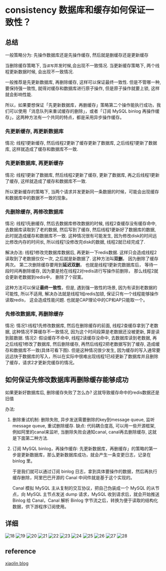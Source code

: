 # consistency 数据库和缓存如何保证一致性？

## 总结

一般策略分为: 先操作数据库还是先操作缓存, 然后就是删缓存还是更新缓存

当删除缓存策略下, 当`读写`并发时候,会出现不一致情况.
当更新缓存策略下, 两个线程更新数据时候, 会出现不一致情况.

一般推荐是先更新数据库, 再删除缓存, 这样可以保证最终一致性. 但是不管哪一种, 要保持强一致性, 就得对缓存和数据库进行原子操作, 但是原子操作就要上锁, 这样就会影响性能.

所以，如果要想保证「先更新数据库，再删缓存」策略第二个操作能执行成功，我们可以使用「消息队列来重试缓存的删除」，或者「订阅 MySQL binlog 再操作缓存」，这两种方法有一个共同的特点，都是采用异步操作缓存。

### 先更新缓存, 再更新数据库

情况: 线程1更新缓存, 然后线程2更新了缓存更新了数据库, 之后线程1更新了数据库, 这样就造成了缓存和数据库不一致.

### 先更新数据库, 再更新缓存

情况: 线程1更新了数据库, 然后线程2更新了缓存, 更新了数据库, 再之后线程1更新了缓存, 这样就造成了缓存和数据库不一致.

所以更新缓存的策略下, 当两个请求并发更新同一条数据的时候，可能会出现缓存和数据库中的数据不一致的现象。

### 先删除缓存, 再修改数据库

情况: 线程1先删缓存, 然后去数据库修改数据的时候, 线程2查缓存没有缓存命中, 去数据库读取到了老的数据, 然后写到了缓存, 然后线程1更新好了数据库的数据, 此时就造成缓存和数据库不一致.
这种情况很有可能发生, 因为修改disk的时间远比修改内存的时间长, 所以线程1没修改完disk的数据, 线程2就已经完成了.

解决办法: 线程1修改完数据库数据后, 再更新一下redis数据. 这样只会造成线程2读取到了老数据仅仅一次, 之后就是新数据了. 这种方法叫**双删**， 因为删除了缓存两次。 第二次删除缓存要用到**延迟双删**， 也就是线程1更新完数据库后， 等待一段时间再删除缓存, 因为要是抢在线程2对redis进行写操作前删除， 那么线程2就会更新老数据到redis中， 删除了个寂寞。

这种方法可以保证**最终一致性**，但是, 遇到强一致性的场景, 因为有读到老数据的可能性, 所以不适用, 解决办法就是线程1给redis加锁, 保证只有一个线程能够操作读取redis， 这会造成性能问题. 也就是CAP理论中的CP和AP只能取一个。

### 先修改数据库, 再删除缓存

情况:
情况1:线程1先修改数据库, 然后在删除缓存的前面, 线程2查缓存拿到了老数据, 这种情况不算缓存不一致情况, 因为这个时间段算是老数据还没被更新, 算是读到脏数据.
情况2: 假设缓存不命中, 线程2读缓存没命中, 去数据库读到老数据, 再之后线程1修改了数据库, 然后删除缓存, 再然后线程2把老数据写到了缓存, 造成缓存和数据库不一致(具体可看下图). 但是这种情况很少发生, 因为缓存的写入通常要远远快于数据库的写入，所以在实际中很难出现线程1已经更新了数据库并且删除了缓存，请求2才更新完缓存的情况。

## 如何保证先修改数据库再删除缓存能够成功

如果更新好数据库后, 删除缓存失败了怎么办? 这就导致缓存命中的redis数据还是旧值

办法:

1. 删除重试机制:
    删除失败, 异步发送需要删除的key到message queue, 监听message queue, 重试删除缓存. 缺点: 代码耦合度高, 可以用一些开源框架, 例如阿里的canal来监听, 当删除失败会通知canal, canal再去删除缓存, 这就是下面第二种方法.
2. 订阅 MySQL binlog，再操作缓存:
    先更新数据库，再删缓存」的策略的第一步是更新数据库，那么更新数据库成功，就会产生一条变更日志，记录在 binlog 里。

    于是我们就可以通过订阅 binlog 日志，拿到具体要操作的数据，然后再执行缓存删除，阿里巴巴开源的 Canal 中间件就是基于这个实现的。

    Canal 模拟 MySQL 主从复制的交互协议，把自己伪装成一个 MySQL 的从节点，向 MySQL 主节点发送 dump 请求，MySQL 收到请求后，就会开始推送 Binlog 给 Canal，Canal 解析 Binlog 字节流之后，转换为便于读取的结构化数据，供下游程序订阅使用。


## 详细

![18](../Image/Piecemeal_Knowledge/18.png)
![19](../Image/Piecemeal_Knowledge/19.png)
![20](../Image/Piecemeal_Knowledge/20.png)
![21](../Image/Piecemeal_Knowledge/21.png)
![22](../Image/Piecemeal_Knowledge/22.png)
![23](../Image/Piecemeal_Knowledge/23.png)
![24](../Image/Piecemeal_Knowledge/24.png)
![25](../Image/Piecemeal_Knowledge/25.png)
![26](../Image/Piecemeal_Knowledge/26.png)
![27](../Image/Piecemeal_Knowledge/27.png)
![28](../Image/Piecemeal_Knowledge/28.png)

## reference

[xiaolin blog](https://mp.weixin.qq.com/s/sh-pEcDd9l5xFHIEN87sDA)
